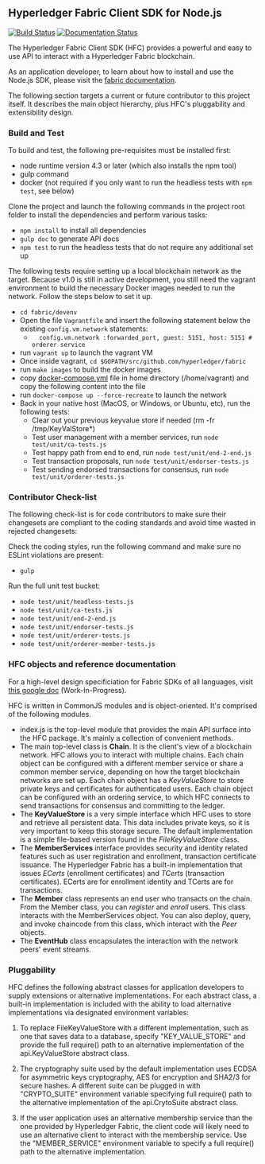 ## Hyperledger Fabric Client SDK for Node.js

[![Build Status](https://jenkins.hyperledger.org/buildStatus/icon?job=fabric-sdk-node-merge-x86_64)](https://jenkins.hyperledger.org/view/fabric-sdk-node/job/fabric-sdk-node-merge-x86_64/)
[![Documentation Status](https://readthedocs.org/projects/fabric-sdk-node/badge/?version=master)](http://fabric-sdk-node.readthedocs.io/en/master/?badge=master)

The Hyperledger Fabric Client SDK (HFC) provides a powerful and easy to use API to interact with a Hyperledger Fabric blockchain.

As an application developer, to learn about how to install and use the Node.js SDK, please visit the [fabric documentation](http://hyperledger-fabric.readthedocs.io/en/latest/Setup/NodeSDK-setup).

The following section targets a current or future contributor to this project itself. It describes the main object hierarchy, plus HFC's pluggability and extensibility design.

### Build and Test
To build and test, the following pre-requisites must be installed first:
* node runtime version 4.3 or later (which also installs the npm tool)
* gulp command
* docker (not required if you only want to run the headless tests with `npm test`, see below)

Clone the project and launch the following commands in the project root folder to install the dependencies and perform various tasks:
* `npm install` to install all dependencies
* `gulp doc` to generate API docs
* `npm test` to run the headless tests that do not require any additional set up

The following tests require setting up a local blockchain network as the target. Because v1.0 is still in active development, you still need the vagrant environment to build the necessary Docker images needed to run the network. Follow the steps below to set it up.
* `cd fabric/devenv`
* Open the file `Vagrantfile` and insert the following statement below the existing `config.vm.network` statements:
  * `  config.vm.network :forwarded_port, guest: 5151, host: 5151 # orderer service`
* run `vagrant up` to launch the vagrant VM
* Once inside vagrant, `cd $GOPATH/src/github.com/hyperledger/fabric`
* run `make images` to build the docker images
* copy [docker-compose.yml](https://raw.githubusercontent.com/hyperledger/fabric-sdk-node/master/test/fixtures/docker-compose.yml) file in home directory (/home/vagrant) and copy the following content into the file
* run `docker-compose up --force-recreate` to launch the network
* Back in your native host (MacOS, or Windows, or Ubuntu, etc), run the following tests:
  * Clear out your previous keyvalue store if needed (rm -fr /tmp/KeyValStore*)
  * Test user management with a member services, run `node test/unit/ca-tests.js`
  * Test happy path from end to end, run `node test/unit/end-2-end.js`
  * Test transaction proposals, run `node test/unit/endorser-tests.js`
  * Test sending endorsed transactions for consensus, run `node test/unit/orderer-tests.js`

### Contributor Check-list
The following check-list is for code contributors to make sure their changesets are compliant to the coding standards and avoid time wasted in rejected changesets:

Check the coding styles, run the following command and make sure no ESLint violations are present:
* `gulp`

Run the full unit test bucket:
* `node test/unit/headless-tests.js`
* `node test/unit/ca-tests.js`
* `node test/unit/end-2-end.js`
* `node test/unit/endorser-tests.js`
* `node test/unit/orderer-tests.js`
* `node test/unit/orderer-member-tests.js`

### HFC objects and reference documentation
For a high-level design specificiation for Fabric SDKs of all languages, visit [this google doc](https://docs.google.com/document/d/1R5RtIBMW9fZpli37E5Li5_Q9ve3BnQ4q3gWmGZj6Sv4/edit?usp=sharing) (Work-In-Progress).

HFC is written in CommonJS modules and is object-oriented. It's comprised of the following modules.

* index.js is the top-level module that provides the main API surface into the HFC package. It's mainly a collection of convenient methods.
* The main top-level class is **Chain**. It is the client's view of a blockchain network. HFC allows you to interact with multiple chains. Each chain object can be configured with a different member service or share a common member service, depending on how the target blockchain networks are set up. Each chain object has a _KeyValueStore_ to store private keys and certificates for authenticated users. Each chain object can be configured with an ordering service, to which HFC connects to send transactions for consensus and committing to the ledger.
* The **KeyValueStore** is a very simple interface which HFC uses to store and retrieve all persistent data. This data includes private keys, so it is very important to keep this storage secure. The default implementation is a simple file-based version found in the _FileKeyValueStore_ class.
* The **MemberServices** interface provides security and identity related features such as user registration and enrollment, transaction certificate issuance. The Hyperledger Fabric has a built-in implementation that issues _ECerts_ (enrollment certificates) and _TCerts_ (transaction certificates). ECerts are for enrollment identity and TCerts are for transactions.
* The **Member** class represents an end user who transacts on the chain. From the Member class, you can _register_ and _enroll_ users. This class interacts with the MemberServices object. You can also deploy, query, and invoke chaincode from this class, which interact with the _Peer_ objects.
* The **EventHub** class encapsulates the interaction with the network peers' event streams.

### Pluggability
HFC defines the following abstract classes for application developers to supply extensions or alternative implementations. For each abstract class, a built-in implementation is included with the ability to load alternative implementations via designated environment variables:

1. To replace FileKeyValueStore with a different implementation, such as one that saves data to a database, specify "KEY_VALUE_STORE" and provide the full require() path to an alternative implementation of the api.KeyValueStore abstract class.

2. The cryptography suite used by the default implementation uses ECDSA for asymmetric keys cryptography, AES for encryption and SHA2/3 for secure hashes. A different suite can be plugged in with "CRYPTO_SUITE" environment variable specifying full require() path to the alternative implementation of the api.CrytoSuite abstract class.

3. If the user application uses an alternative membership service than the one provided by Hyperledger Fabric, the client code will likely need to use an alternative client to interact with the membership service. Use the "MEMBER_SERVICE" environment variable to specify a full require() path to the alternative implementation.
